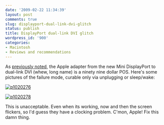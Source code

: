 ```yaml
---
date: '2009-02-22 11:34:39'
layout: post
comments: true
slug: displayport-dual-link-dvi-glitch
status: publish
title: DisplayPort dual-link DVI glitch
wordpress_id: '900'
categories:
- Macintosh
- Reviews and recommendations
---
```


As [previously noted](http://fnord.phfactor.net/2009/01/20/you-complete-me/), the Apple adapter from the new Mini DisplayPort to dual-link DVI (whew, long name) is a ninety nine dollar POS. Here's some pictures of the failure mode, curable only via unplugging or sleep/wake:

[![p1020276](http://fnord.phfactor.net/wp-content/uploads/2009/02/p1020276-450x337.jpg)](http://fnord.phfactor.net/wp-content/uploads/2009/02/p1020276.jpg)



[![p1020278](http://fnord.phfactor.net/wp-content/uploads/2009/02/p1020278-450x337.jpg)](http://fnord.phfactor.net/wp-content/uploads/2009/02/p1020278.jpg)



This is unacceptable. Even when its working, now and then the screen flickers, so I'd guess they have a clocking problem. C'mon, Apple! Fix this damn thing.

